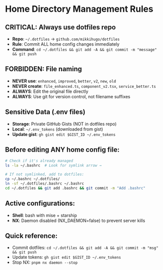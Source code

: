 # Home Directory Management Rules

## CRITICAL: Always use dotfiles repo
- **Repo**: `~/.dotfiles` → `github.com/mikkihugo/dotfiles`
- **Rule**: Commit ALL home config changes immediately
- **Command**: `cd ~/.dotfiles && git add -A && git commit -m "message" && git push`

## FORBIDDEN: File naming
- **NEVER use**: `enhanced`, `improved`, `better`, `v2`, `new`, `old`
- **NEVER create**: `file_enhanced.ts`, `component_v2.tsx`, `service_better.ts`
- **ALWAYS**: Edit the original file directly
- **ALWAYS**: Use git for version control, not filename suffixes

## Sensitive Data (.env files)
- **Storage**: Private GitHub Gists (NOT in dotfiles repo)
- **Local**: `~/.env_tokens` (downloaded from gist)
- **Update gist**: `gh gist edit $GIST_ID ~/.env_tokens`

## Before editing ANY home config file:
```bash
# Check if it's already managed
ls -la ~/.bashrc  # Look for symlink arrow →

# If not symlinked, add to dotfiles:
cp ~/.bashrc ~/.dotfiles/
ln -sf ~/.dotfiles/.bashrc ~/.bashrc
cd ~/.dotfiles && git add .bashrc && git commit -m "Add .bashrc"
```

## Active configurations:
- **Shell**: bash with mise + starship
- **NX**: Daemon disabled (NX_DAEMON=false) to prevent server kills

## Quick reference:
- Commit dotfiles: `cd ~/.dotfiles && git add -A && git commit -m "msg" && git push`
- Update tokens: `gh gist edit $GIST_ID ~/.env_tokens`
- Stop NX: `pnpm nx daemon --stop`